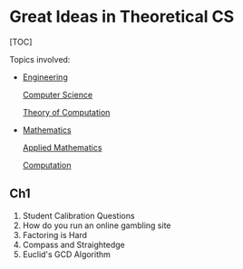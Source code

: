 # Great Ideas in Theoretical CS

[TOC]



Topics involved:

- [Engineering](https://ocw.mit.edu/search?t=Engineering)

  [Computer Science](https://ocw.mit.edu/search?t=Computer+Science)

  [Theory of Computation](https://ocw.mit.edu/search?t=Theory+of+Computation)

- [Mathematics](https://ocw.mit.edu/search?t=Mathematics)

  [Applied Mathematics](https://ocw.mit.edu/search?t=Applied+Mathematics)

  [Computation](https://ocw.mit.edu/search?t=Computation)



## Ch1

1. Student Calibration Questions
2. How do you run an online gambling site
3. Factoring is Hard
4. Compass and Straightedge
5. Euclid's GCD Algorithm



